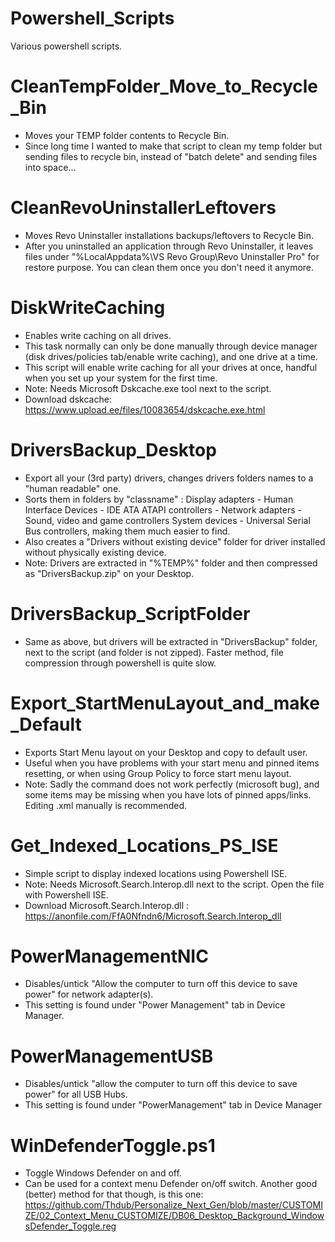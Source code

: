 # Powershell_Scripts
Various powershell scripts.

# CleanTempFolder_Move_to_Recycle_Bin
- Moves your TEMP folder contents to Recycle Bin.
- Since long time I wanted to make that script to clean my temp folder but sending files to recycle bin, instead of "batch delete" and sending files into space...

# CleanRevoUninstallerLeftovers
- Moves Revo Uninstaller installations backups/leftovers to Recycle Bin.
- After you uninstalled an application through Revo Uninstaller, it leaves files under "%LocalAppdata%\VS Revo Group\Revo Uninstaller Pro\" for restore purpose. You can clean them once you don't need it anymore.

# DiskWriteCaching
- Enables write caching on all drives.
- This task normally can only be done manually through device manager (disk drives/policies tab/enable write caching), and one drive at a time.
- This script will enable write caching for all your drives at once, handful when you set up your system for the first time.
- Note: Needs Microsoft Dskcache.exe tool next to the script.
- Download dskcache: https://www.upload.ee/files/10083654/dskcache.exe.html

# DriversBackup_Desktop
- Export all your (3rd party) drivers, changes drivers folders names to a "human readable" one.
- Sorts them in folders by "classname" : Display adapters - Human Interface Devices - IDE ATA ATAPI controllers - Network adapters - Sound, video and game controllers System devices - Universal Serial Bus controllers, making them much easier to find.
- Also creates a "Drivers without existing device" folder for driver installed without physically existing device.
- Note: Drivers are extracted in "%TEMP%" folder and then compressed as "DriversBackup.zip" on your Desktop.

# DriversBackup_ScriptFolder
- Same as above, but drivers will be extracted in "DriversBackup" folder, next to the script (and folder is not zipped). Faster method, file compression through powershell is quite slow.

# Export_StartMenuLayout_and_make_Default
- Exports Start Menu layout on your Desktop and copy to default user.
- Useful when you have problems with your start menu and pinned items resetting, or when using Group Policy to force start menu layout.
- Note: Sadly the command does not work perfectly (microsoft bug), and some items may be missing when you have lots of pinned apps/links. Editing .xml manually is recommended.

# Get_Indexed_Locations_PS_ISE
- Simple script to display indexed locations using Powershell ISE.
- Note: Needs Microsoft.Search.Interop.dll next to the script. Open the file with Powershell ISE.
- Download Microsoft.Search.Interop.dll : https://anonfile.com/FfA0Nfndn6/Microsoft.Search.Interop_dll

# PowerManagementNIC
- Disables/untick "Allow the computer to turn off this device to save power" for network adapter(s). 
- This setting is found under "Power Management" tab in Device Manager.

# PowerManagementUSB
- Disables/untick "allow the computer to turn off this device to save power" for all USB Hubs.
- This setting is found under "PowerManagement" tab in Device Manager

# WinDefenderToggle.ps1
- Toggle Windows Defender on and off. 
- Can be used for a context menu Defender on/off switch. Another good (better) method for that though, is this one:
https://github.com/Thdub/Personalize_Next_Gen/blob/master/CUSTOMIZE/02_Context_Menu_CUSTOMIZE/DB06_Desktop_Background_WindowsDefender_Toggle.reg
